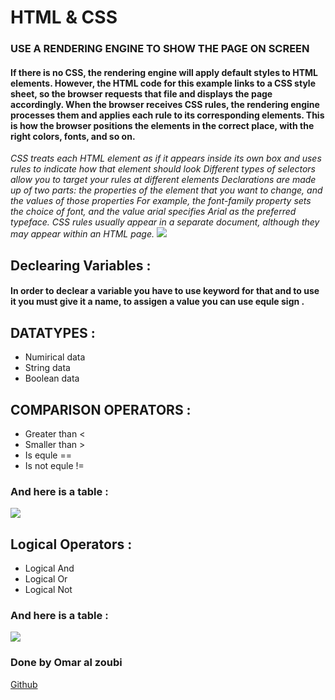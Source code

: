 # HTML & CSS


###  USE A RENDERING ENGINE TO SHOW THE PAGE ON SCREEN
#### If there is no CSS, the rendering engine will apply default styles to HTML elements. However, the HTML code for this example links to a CSS style sheet, so the browser requests that file and displays the page accordingly. When the browser receives CSS rules, the rendering engine processes them and applies each rule to its corresponding elements. This is how the browser positions the elements in the correct place, with the right colors, fonts, and so on. 

*CSS treats each HTML element as if it appears inside its own box and uses rules to indicate how that element should look*
*Different types of selectors allow you to target your rules at different elements*
*Declarations are made up of two parts: the properties of the element that you want to change, and the values of those properties For example, the font-family property sets the choice of font, and the value arial specifies Arial as the preferred typeface.*
*CSS rules usually appear in a separate document, although they may appear within an HTML page.*
![](https://i.morioh.com/2019/12/08/efcd1d6202d2.jpg)
## Declearing Variables :
#### In order to declear a variable you have to use keyword for that and to use it you must give it a name, to assigen a value you can use equle sign .
## DATATYPES :
- Numirical data
- String data 
- Boolean data
## COMPARISON OPERATORS :
- Greater than < 
- Smaller than >
- Is equle ==
- Is not equle !=
### And here is a table : 
![](https://www.miltonmarketing.com/wp-content/uploads/2018/04/javascriptcomparisonoperatorsimage041.jpg)
## Logical Operators : 
- Logical And 
- Logical Or 
- Logical Not 
### And here is a table : 
![](https://programmingwithbabu.files.wordpress.com/2017/09/logical_operator_in_c.jpg?w=499)

### Done by Omar al zoubi
[Github](https://github.com/Omar-zoubi)